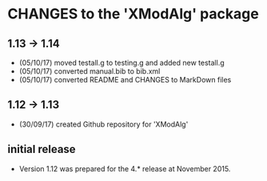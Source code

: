 # CHANGES to the 'XModAlg' package

## 1.13 -> 1.14 
 * (05/10/17) moved testall.g to testing.g and added new testall.g 
 * (05/10/17) converted manual.bib to bib.xml 
 * (05/10/17) converted README and CHANGES to MarkDown files 

## 1.12 -> 1.13 
 * (30/09/17) created Github repository for 'XModAlg' 

## initial release 
 * Version 1.12 was prepared for the 4.* release at November 2015.




